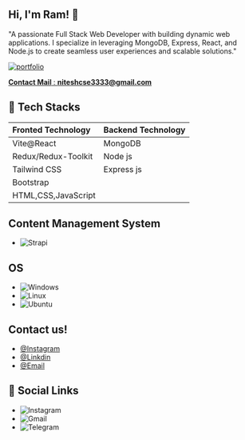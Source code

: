 

## Hi, I'm Ram! 👋
"A passionate Full Stack Web Developer with building dynamic web applications. I specialize in leveraging MongoDB, Express, React, and Node.js to create seamless user experiences and scalable solutions."

[![portfolio](https://img.shields.io/badge/my_portfolio-000?style=for-the-badge&logo=ko-fi&logoColor=white)](https://katherineoelsner.com/)

[**Contact Mail** : **niteshcse3333@gmail.com** ](https://www.github.com/octokatherine)

## 🚀 Tech Stacks
| **Fronted Technology** |**Backend Technology** |
|:-------           | :----------------- |
|Vite@React     | MongoDB |  
|Redux/Redux-Toolkit| Node js |
|Tailwind CSS   | Express js |   
|Bootstrap      |                |
|HTML,CSS,JavaScript |              |

## Content Management System
- ![Strapi](https://img.shields.io/badge/strapi-%232E7EEA.svg?style=for-the-badge&logo=strapi&logoColor=white)

## OS
- ![Windows](https://img.shields.io/badge/Windows-0078D6?style=for-the-badge&logo=windows&logoColor=white)
- ![Linux](https://img.shields.io/badge/Linux-FCC624?style=for-the-badge&logo=linux&logoColor=black)
- ![Ubuntu](https://img.shields.io/badge/Ubuntu-E95420?style=for-the-badge&logo=ubuntu&logoColor=white)

## Contact us! 

- [@Instagram](https://www.github.com/octokatherine)
- [@Linkdin](https://www.github.com/octokatherine)
- [@Email](https://www.github.com/octokatherine)

## 🔗 Social Links
- ![Instagram](https://img.shields.io/badge/Instagram-%23E4405F.svg?style=for-the-badge&logo=Instagram&logoColor=white)
- ![Gmail](https://img.shields.io/badge/Gmail-D14836?style=for-the-badge&logo=gmail&logoColor=white)
- ![Telegram](https://img.shields.io/badge/Telegram-2CA5E0?style=for-the-badge&logo=telegram&logoColor=white)

<!---
CodeMonitor-lab/CodeMonitor-lab is a ✨ special ✨ repository because its `README.md` (this file) appears on your GitHub profile.
You can click the Preview link to take a look at your changes.
--->
